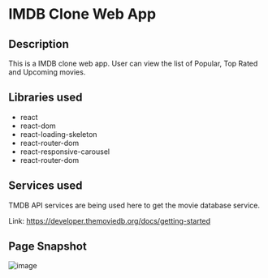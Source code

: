 # IMDB Clone Web App

## Description
This is a IMDB clone web app. User can view the list of Popular, Top Rated and Upcoming movies.

## Libraries used
* react
* react-dom
* react-loading-skeleton
* react-router-dom
* react-responsive-carousel
* react-router-dom

## Services used
TMDB API services are being used here to get the movie database service.

Link: https://developer.themoviedb.org/docs/getting-started

## Page Snapshot
![image](https://github.com/shiv-jirwankar/imdb-clone/assets/46705526/2646b827-4ec2-4eee-9876-083e5e810254)
